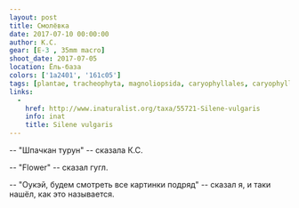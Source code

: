 ```yaml
---
layout: post
title: Смолёвка
date: 2017-07-10 00:00:00
author: К.С.
gear: [E-3 , 35mm macro]
shoot_date: 2017-07-05
location: Ёль-база
colors: ['1a2401', '161c05']
tags: [plantae, tracheophyta, magnoliopsida, caryophyllales, caryophyllaceae, silene, silene vulgaris]
links:
  -
    href: http://www.inaturalist.org/taxa/55721-Silene-vulgaris
    info: inat
    title: Silene vulgaris
---
```

-- "Шпачкан турун" -- сказала К.С.

-- "Flower" -- сказал гугл.

-- "Оукэй, будем смотреть все картинки подряд" -- сказал я, и таки нашёл, как это называется.
